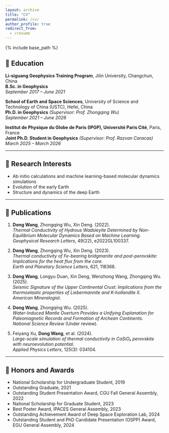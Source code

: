 ```yaml
---
layout: archive
title: "CV"
permalink: /cv/
author_profile: true
redirect_from:
  - /resume
---
```


{% include base_path %}

## 📍 Education

**Li-siguang Geophysics Training Program**, Jilin University, Changchun, China  
**B.Sc. in Geophysics**  
*September 2017 – June 2021*

**School of Earth and Space Sciences**, University of Science and Technology of China (USTC), Hefei, China  
**Ph.D. in Geophysics** *(Supervisor: Prof. Zhongqing Wu)*  
*September 2021 – June 2026*

**Institut de Physique du Globe de Paris (IPGP), Université Paris Cité**, Paris, France  
**Joint Ph.D. Student in Geophysics** *(Supervisor: Prof. Razvan Caracas)*  
*March 2025 – March 2026*

---

## 🔬 Research Interests

- Ab initio calculations and machine learning-based molecular dynamics simulations  
- Evolution of the early Earth  
- Structure and dynamics of the deep Earth

---

## 📄 Publications

1. **Dong Wang**, Zhongqing Wu, Xin Deng. (2022).  
   *Thermal Conductivity of Hydrous Wadsleyite Determined by Non-Equilibrium Molecular Dynamics Based on Machine Learning.*  
   _Geophysical Research Letters_, 49(22), e2022GL100337.

2. **Dong Wang**, Zhongqing Wu, Xin Deng. (2023).  
   *Thermal conductivity of Fe-bearing bridgmanite and post-perovskite: Implications for the heat flux from the core.*  
   _Earth and Planetary Science Letters_, 621, 118368.

3. **Dong Wang**, Longyu Duan, Xin Deng, Wenzhong Wang, Zhongqing Wu. (2025).  
   *Seismic Signature of the Upper Continental Crust: Implications from the thermoelastic properties of Liebermannite and K-hollandite II.*  
   _American Mineralogist_.

4. **Dong Wang**, Zhongqing Wu. (2025).  
   *Water-Induced Mantle Overturn Provides a Unifying Explanation for Paleomagnetic Records and Formation of Archean Continents.*  
   _National Science Review_ (Under review).

5. Feiyang Xu, **Dong Wang**, et al. (2024).  
   *Large-scale simulation of thermal conductivity in CaSiO₃ perovskite with neuroevolution potential.*  
   _Applied Physics Letters_, 125(3): 034104.

---

## 🏅 Honors and Awards

- National Scholarship for Undergraduate Student, 2019  
- Outstanding Graduate, 2021  
- Outstanding Student Presentation Award, CGU Fall General Assembly, 2022  
- National Scholarship for Graduate Student, 2023  
- Best Poster Award, IPACES General Assembly, 2023  
- Outstanding Achievement Award of Deep Space Exploration Lab, 2024  
- Outstanding Student and PhD Candidate Presentation (OSPP) Award, EGU General Assembly, 2024
